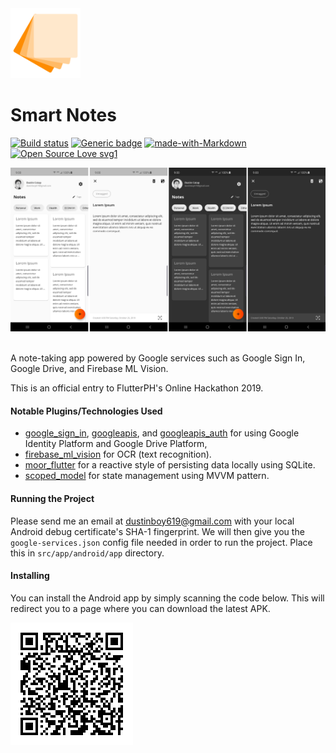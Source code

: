 
<img src="app_logo.png" width="112" />

# Smart Notes 

[![Build status](https://dev.azure.com/cross-solutions/eNotes-FlutterPH-Hackathon/_apis/build/status/eNotes-FlutterPH-Hackathon-CI)](https://dev.azure.com/cross-solutions/eNotes-FlutterPH-Hackathon/_build/latest?definitionId=3) [![Generic badge](https://img.shields.io/badge/App%20Center-Install%20Android-<COLOR>.svg)](https://install.appcenter.ms/orgs/cross-solutions/apps/smart-notes-android/distribution_groups/public) [![made-with-Markdown](https://img.shields.io/badge/Made%20with-Flutter-1389FD.svg)](http://flutter.dev) [![Open Source Love svg1](https://badges.frapsoft.com/os/v1/open-source.svg?v=103)]()

<img src="app_screenshot.png" />
<br />
<br />

A note-taking app powered by Google services such as Google Sign In, Google Drive, and Firebase ML Vision.

This is an official entry to FlutterPH's Online Hackathon 2019.


#### Notable Plugins/Technologies Used
- [google_sign_in](https://pub.dev/packages/google_sign_in), [googleapis](https://pub.dev/packages/googleapis), and [googleapis_auth](https://pub.dev/packages/googleapis_auth) for using Google Identity Platform and Google Drive Platform,
- [firebase_ml_vision](https://pub.dev/packages/firebase_ml_vision) for OCR (text recognition).
- [moor_flutter](https://pub.dev/packages/moor_flutter) for a reactive style of persisting data locally using SQLite.
- [scoped_model](https://pub.dev/packages/scoped_model) for state management using MVVM pattern.


#### Running the Project

Please send me an email at dustinboy619@gmail.com with your local Android debug certificate's SHA-1 fingerprint.
We will then give you the `google-services.json` config file needed in order to run the project. Place this in
`src/app/android/app` directory.

#### Installing

You can install the Android app by simply scanning the code below. This will redirect you to a page where you can download the latest APK.

![](qr_code.png)